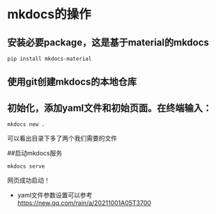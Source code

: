 # mkdocs的操作

## 安装必要package，这是基于material的mkdocs

```
pip install mkdocs-material
```

## 使用git创建mkdocs的本地仓库

## 初始化，添加yaml文件和初始页面。在终端输入：
```
mkdocs new .
```
可以看出目录下多了两个我们需要的文件

##启动mkdocs服务

```
mkdocs serve
```

网页成功启动！

* yaml文件参数设置可以参考 https://new.qq.com/rain/a/20211001A05T3700